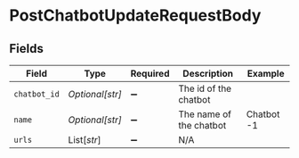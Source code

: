 # PostChatbotUpdateRequestBody


## Fields

| Field                   | Type                    | Required                | Description             | Example                 |
| ----------------------- | ----------------------- | ----------------------- | ----------------------- | ----------------------- |
| `chatbot_id`            | *Optional[str]*         | :heavy_minus_sign:      | The id of the chatbot   |                         |
| `name`                  | *Optional[str]*         | :heavy_minus_sign:      | The name of the chatbot | Chatbot -1              |
| `urls`                  | List[*str*]             | :heavy_minus_sign:      | N/A                     |                         |